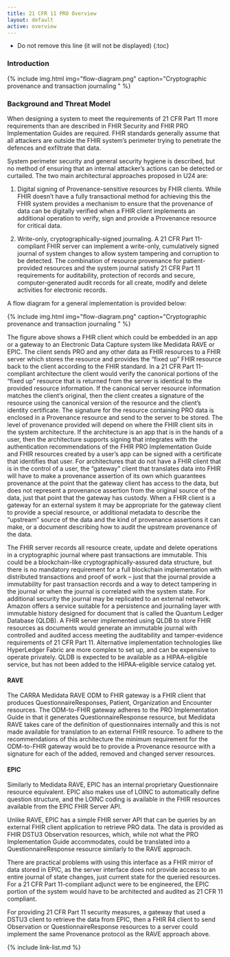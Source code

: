 ```yaml
---
title: 21 CFR 11 PRO Overview
layout: default
active: overview
---
```



<!-- TOC  the css styling for this is \pages\assets\css\project.css under 'markdown-toc'-->

* Do not remove this line (it will not be displayed)
{:toc}


<!-- end TOC -->

### Introduction


{% include img.html img="flow-diagram.png" caption="Cryptographic provenance and transaction journaling " %}



###  Background and Threat Model

When designing a system to meet the requirements of 21 CFR Part 11 more requirements than are described in FHIR Security and FHIR PRO Implementation Guides are required. FHIR standards generally assume that all attackers are outside the FHIR system’s perimeter trying to penetrate the defences and exfiltrate that data. 

System perimeter security and general security hygiene is described, but no method of ensuring that an internal attacker’s actions can be detected or curtailed.
The two main architectural approaches proposed in U24 are:

  1.  Digital signing of Provenance-sensitive resources by FHIR clients. While FHIR doesn’t have a fully transactional method for achieving this the FHIR system provides a mechanism to ensure that the provenance of data can be digitally verified when a FHIR client implements an additional operation to verify, sign and provide a Provenance resource for critical data.

  2.  Write-only, cryptographically-signed journaling. A 21 CFR Part 11-compliant FHIR server can implement a write-only, cumulatively signed journal of system changes to allow system tampering and corruption to be detected. The combination of resource provenance for patient-provided resources and the system journal satisfy 21 CFR Part 11 requirements for auditability, protection of records and secure, computer-generated audit records for all create, modify and delete activities for electronic records.

A flow diagram for a general implementation is provided below:

{% include img.html img="flow-diagram.png" caption="Cryptographic provenance and transaction journaling " %}


The figure above shows a FHIR client which could be embedded in an app or a gateway to an Electronic Data Capture system like Medidata RAVE or EPIC. The client sends PRO and any other data as FHIR resources to a FHIR server which stores the resource and provides the “fixed up” FHIR resource back to the client according to the FHIR standard. 
In a 21 CFR Part 11-compliant architecture the client would verify the canonical portions of the “fixed up” resource that is returned from the server is identical to the provided resource information. If the canonical server resource information matches the client’s original, then the client creates a signature of the resource using the canonical version of the resource and the client’s identity certificate. 
The signature for the resource containing PRO data is enclosed in a Provenance resource and send to the server to be stored.
The level of provenance provided will depend on where the FHIR client sits in the system architecture. If the architecture is an app that is in the hands of a user, then the architecture supports signing that integrates with the authentication recommendations of the FHIR PRO Implementation Guide and FHIR resources created by a user’s app can be signed with a certificate that identifies that user.
For architectures that do not have a FHIR client that is in the control of a user, the “gateway” client that translates data into FHIR will have to make a provenance assertion of its own which guarantees provenance at the point that the gateway client has access to the data, but does not represent a provenance assertion from the original source of the data, just that point that the gateway has custody. 
When a FHIR client is a gateway for an external system it may be appropriate for the gateway client to provide a special resource, or additional metadata to describe the “upstream” source of the data and the kind of provenance assertions it can make, or a document describing how to audit the upstream provenance of the data.

The FHIR server records all resource create, update and delete operations in a cryptographic journal where past transactions are immutable. This could be a blockchain-like cryptographically-assured data structure, but there is no mandatory requirement for a full blockchain implementation with distributed transactions and proof of work – just that the journal provide a immutability for past transaction records and a way to detect tampering in the journal or when the journal is correlated with the system state. For additional security the journal may be replicated to an external network.
Amazon offers a service suitable for a persistence and journaling layer with immutable history designed for document that is called the Quantum Ledger Database (QLDB). A FHIR server implemented using QLDB to store FHIR resources as documents would generate an immutable journal with controlled and audited access meeting the auditability and tamper-evidence requirements of 21 CFR Part 11. Alternative implementation technologies like HyperLedger Fabric are more complex to set up, and can be expensive to operate privately.
QLDB is expected to be available as a HIPAA-eligible service, but has not been added to the HIPAA-eligible service catalog yet. 

#### RAVE  

The CARRA Medidata RAVE ODM to FHIR gateway is a FHIR client that produces QuestionnaireResponses, Patient, Organization and Encounter resources. The ODM-to-FHIR gateway adheres to the PRO Implementation Guide in that it generates QuestionnaireResponse resource, but Medidata RAVE takes care of the definition of questionnaires internally and this is not made available for translation to an external FHIR resource.
To adhere to the recommendations of this architecture the minimum requirement for the ODM-to-FHIR gateway would be to provide a Provenance resource with a signature for each of the added, removed and changed server resources.

#### EPIC 

Similarly to Medidata RAVE, EPIC has an internal proprietary Questionnaire resource equivalent. EPIC also makes use of LOINC to automatically define question structure, and the LOINC coding is available in the FHIR resources available from the EPIC FHIR Server API.

Unlike RAVE, EPIC has a simple FHIR server API that can be queries by an external FHIR client application to retrieve PRO data. The data is provided as FHIR DSTU3 Observation resources, which, while not what the PRO Implementation Guide accommodates, could be translated into a QuestionnaireResponse resource similarly to the RAVE approach. 

There are practical problems with using this interface as a FHIR mirror of data stored in EPIC, as the server interface does not provide access to an entire journal of state changes, just current state for the queried resources. For a 21 CFR Part 11-compliant adjunct were to be engineered, the EPIC portion of the system would have to be architected and audited as 21 CFR 11 compliant.

For providing 21 CFR Part 11 security measures, a gateway that used a DSTU3 client to retrieve the data from EPIC, then a FHIR R4 client to send Observation or QuestionnaireResponse resources to a server could implement the same Provenance protocol as the RAVE approach above. 




<!-- {% raw %}>{% include link-list.md %} {% endraw %}-->

{% include link-list.md %}
